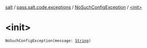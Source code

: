 [salt](../../index.md) / [pass.salt.code.exceptions](../index.md) / [NoSuchConfigException](index.md) / [&lt;init&gt;](./-init-.md)

# &lt;init&gt;

`NoSuchConfigException(message: `[`String`](https://kotlinlang.org/api/latest/jvm/stdlib/kotlin/-string/index.html)`)`